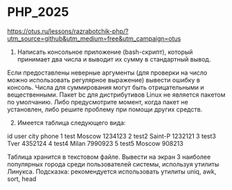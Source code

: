 # PHP_2025

https://otus.ru/lessons/razrabotchik-php/?utm_source=github&utm_medium=free&utm_campaign=otus

1. Написать консольное приложение (bash-скрипт), который принимает два числа и выводит их сумму в стандартный вывод.

Если предоставлены неверные аргументы (для проверки на число можно использовать регулярное выражение) вывести ошибку в консоль.
Числа для суммирования могут быть отрицательными и вещественными.
Пакет bc для дистрибутивов Linux не является пакетом по умолчанию. Либо предусмотрите момент, когда пакет не установлен, либо решите проблему при помощи других средств.

2. Имеется таблица следующего вида:

id user city phone
1 test Moscow 1234123
2 test2 Saint-P 1232121
3 test3 Tver 4352124
4 test4 Milan 7990923
5 test5 Moscow 908213

Таблица хранится в текстовом файле.
Вывести на экран 3 наиболее популярных города среди пользователей системы, используя утилиты Линукса.
Подсказка: рекомендуется использовать утилиты uniq, awk, sort, head